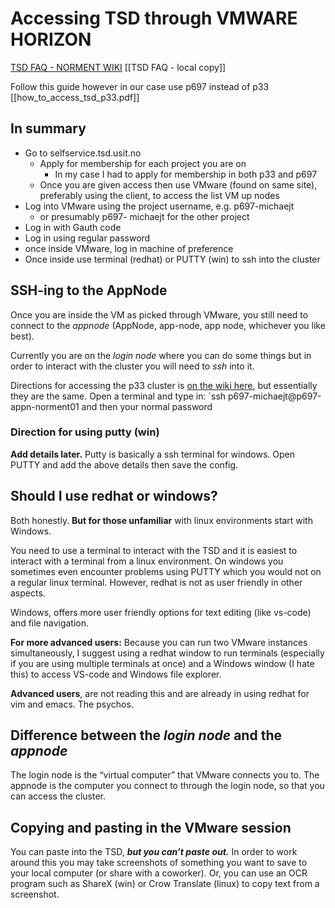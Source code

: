 # Accessing TSD through VMWARE HORIZON
[TSD FAQ - NORMENT WIKI](https://wiki.norment.uiocloud.no/dokuwiki/tsd-faq?s%5B%5D=tsd)
[[TSD FAQ - local copy]]

Follow this guide however in our case use p697 instead of p33 [[how_to_access_tsd_p33.pdf]]

## In summary
- Go to selfservice.tsd.usit.no
	- Apply for membership for each project you are on
		- In my case I had to apply for membership in both p33 and p697
	- Once you are given access then use VMware (found on same site), preferably using the client, to access the list VM up nodes
- Log into VMware using the project username, e.g.  p697-michaejt
	- or presumably p697- michaejt for the other project
- Log in with Gauth code
- Log in using regular password
- once inside VMware, log in machine of preference
- Once inside use terminal (redhat) or PUTTY (win) to ssh into the cluster

## SSH-ing to the AppNode
Once you are inside the VM as picked through VMware, you still need to connect to the *appnode* (AppNode, app-node, app node, whichever you like best). 

Currently you are on the *login node* where you can do some things but in order to interact with the cluster you will need to *ssh* into it.

Directions for accessing the p33 cluster is [on the wiki here](???), but essentially they are the same. Open a terminal and type in:
`ssh p697-michaejt@p697-appn-norment01
and then your normal password

### Direction for using putty (win)
**Add details later.** 
Putty is basically a ssh terminal for windows. 
Open PUTTY and add the above details then save the config.


## Should I use redhat or windows?
Both honestly. 
**But for those unfamiliar** with linux environments start with Windows.

You need to use a terminal to interact with the TSD and it is easiest to interact with a terminal from a linux environment. On windows you sometimes even encounter problems using PUTTY which you would not on a regular linux terminal. However, redhat is not as user friendly in other aspects.

Windows, offers more user friendly options for text editing (like vs-code) and file navigation.

**For more advanced users:** Because you can run two VMware instances simultaneously, I suggest using a redhat window to run terminals (especially if you are using multiple terminals at once) and a Windows window (I hate this) to access VS-code and Windows file explorer.

**Advanced users**, are not reading this and are already in using redhat for vim and emacs. The psychos.


## Difference between the *login node* and the *appnode*
The login node is the “virtual computer” that VMware connects you to.
The appnode is the computer you connect to through the login node, so that you can access the cluster.


## Copying and pasting in the VMware session
You can paste into the TSD, ***but you can’t paste out.***
In order to work around this you may take screenshots of something you want to save to your local computer (or share with a coworker).
Or, you can use an OCR program such as ShareX (win) or Crow Translate (linux) to copy text from a screenshot.

